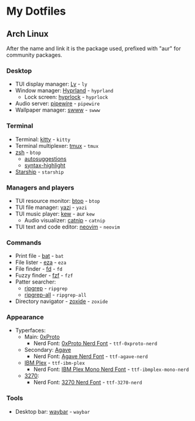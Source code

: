 # My Dotfiles

## Arch Linux

After the name and link it is the package used, prefixed with "aur" for
community packages.

### Desktop

- TUI display manager: [Ly](https://github.com/fairyglade/ly) - `ly` 
- Window manager: [Hyprland](https://github.com/hyprwm/Hyprland) - `hyprland` 
    - Lock screen: [hyprlock](https://github.com/hyprwm/hyprlock) - `hyprlock` 
- Audio server: [pipewire](https://gitlab.freedesktop.org/pipewire/pipewire) - `pipewire` 
- Wallpaper manager: [swww](https://github.com/LGFae/swww) - `swww` 

### Terminal

- Terminal: [kitty](https://github.com/kovidgoyal/kitty) - `kitty` 
- Terminal multiplexer: [tmux](https://github.com/tmux/tmux) - `tmux` 
- [zsh](https://www.zsh.org) - `btop` 
    - [autosuggestions](https://github.com/zsh-users/zsh-autosuggestions)
    - [syntax-highlight](https://github.com/zsh-users/zsh-syntax-highlighting)
- [Starship](https://github.com/starship/starship) - `starship` 

### Managers and players

- TUI resource monitor: [btop](https://github.com/aristocratos/btop) - `btop`
- TUI file manager: [yazi](https://github.com/sxyazi/yazi) - `yazi`
- TUI music player: [kew](https://github.com/ravachol/kew) - aur `kew`
   - Audio visualizer: [catnip](https://github.com/noriah/catnip) - `catnip`
- TUI text and code editor: [neovim](https://github.com/neovim/neovim) - `neovim`

### Commands

- Print file - [bat](https://github.com/sharkdp/bat) - `bat`
- File lister - [eza](https://github.com/eza-community/eza) - `eza`
- File finder - [fd](https://github.com/sharkdp/fd) - `fd`
- Fuzzy finder - [fzf](https://github.com/junegunn/fzf) - `fzf`
- Patter searcher:
    - [ripgrep](https://github.com/BurntSushi/ripgrep) - `ripgrep`
    - [ripgrep-all](https://github.com/phiresky/ripgrep-all) - `ripgrep-all`
- Directory navigator - [zoxide](https://github.com/ajeetdsouza/zoxide) - `zoxide`

### Appearance

- Typerfaces:
    - Main: [0xProto](https://github.com/0xType/0xProto)
        - Nerd Font: [0xProto Nerd Font](https://github.com/ryanoasis/nerd-fonts/tree/master/patched-fonts/0xProto) - `ttf-0xproto-nerd`
    - Secondary: [Agave](https://b.agaric.net/page/agave)
        - Nerd Font: [Agave Nerd Font](https://github.com/ryanoasis/nerd-fonts/tree/master/patched-fonts/Agave) - `ttf-agave-nerd`
    - [IBM Plex](https://github.com/IBM/plex) - `ttf-ibm-plex`
        - Nerd Font: [IBM Plex Mono Nerd Font](https://github.com/ryanoasis/nerd-fonts/tree/master/patched-fonts/IBMPlexMono) - `ttf-ibmplex-mono-nerd`
    - [3270](https://github.com/rbanffy/3270font):
        - Nerd Font: [3270 Nerd Font](https://github.com/ryanoasis/nerd-fonts/tree/master/patched-fonts/3270) - `ttf-3270-nerd`

### Tools

- Desktop bar: [waybar](https://github.com/Alexays/Waybar) - `waybar`
